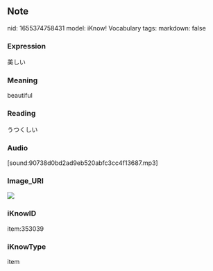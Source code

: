 ## Note
nid: 1655374758431
model: iKnow! Vocabulary
tags: 
markdown: false

### Expression
美しい

### Meaning
beautiful

### Reading
うつくしい

### Audio
[sound:90738d0bd2ad9eb520abfc3cc4f13687.mp3]

### Image_URI
<img src="d3e5ef08537dda933d16b0ac101e65bf.jpg">

### iKnowID
item:353039

### iKnowType
item
